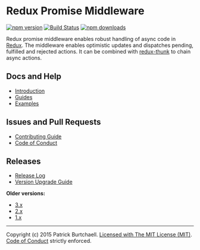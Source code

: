 # Redux Promise Middleware

[![npm version](https://img.shields.io/npm/v/redux-promise-middleware.svg?style=flat)](https://www.npmjs.com/package/redux-promise-middleware) [![Build Status](https://travis-ci.org/pburtchaell/redux-promise-middleware.svg?branch=master)](https://travis-ci.org/pburtchaell/redux-promise-middleware) [![npm downloads](https://img.shields.io/npm/dm/redux-promise-middleware.svg?style=flat)](https://www.npmjs.com/package/redux-promise-middleware)

Redux promise middleware enables robust handling of async code in [Redux](http://redux.js.org). The middleware enables optimistic updates and dispatches pending, fulfilled and rejected actions. It can be combined with [redux-thunk](https://github.com/gaearon/redux-thunk) to chain async actions.
## Docs and Help

- [Introduction](/docs/introduction.md)
- [Guides](/docs/guides/)
- [Examples](/examples)

## Issues and Pull Requests 

- [Contributing Guide](/.github/CONTRIBUTING.md)
- [Code of Conduct](/.github/CODE_OF_CONDUCT.md)

## Releases

- [Release Log](https://github.com/pburtchaell/redux-promise-middleware/releases)
- [Version Upgrade Guide](/UPGRADING.md)

**Older versions:**

- [3.x](https://github.com/pburtchaell/redux-promise-middleware/tree/3.3.0)
- [2.x](https://github.com/pburtchaell/redux-promise-middleware/tree/2.4.0)
- [1.x](https://github.com/pburtchaell/redux-promise-middleware/tree/1.0.0)

---
Copyright (c) 2015 Patrick Burtchaell. [Licensed with The MIT License (MIT)](/LICENSE). [Code of Conduct](/CODE_OF_CONDUCT.md) strictly enforced.
